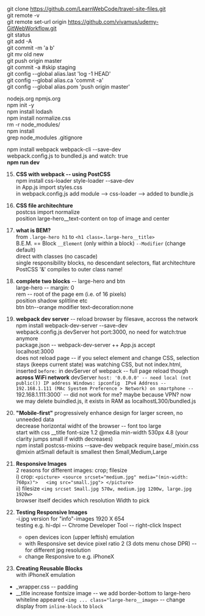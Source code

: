 git clone https://github.com/LearnWebCode/travel-site-files.git  
git remote -v  
git remote set-url origin https://github.com/vivamus/udemy-GitWebWorkflow.git  
git status  
git add -A  
git commit -m 'a b'  
git mv old new  
git push origin master  
git commit -a     #skip staging  
git config --global alias.last 'log -1 HEAD'  
git config --global alias.ca 'commit -a'  
git config --global alias.pom 'push origin master'  

nodejs.org npmjs.org  
npm init -y  
npm install lodash  
npm install normalize.css  
rm -r node_modules/  
npm install  
  grep node_modules .gitignore  

npm install webpack webpack-cli --save-dev  
webpack.config.js to bundled.js and watch: true  
**npm run dev**  

15. **CSS with webpack -- using PostCSS**    
    npm install css-loader style-loader --save-dev  
    in App.js import styles.css  
    in webpack.config.js add module --> css-loader --> added to bundle.js  

17. **CSS file architechture**   
    postcss import normalize   
    position large-hero__text-content on top of image and center  

18. **what is BEM?**  
  from `.large-hero h1` to `<h1 class=.large-hero__title>`  
  B.E.M. == Block `__Element` (only within a block) `--Modifier` (change default)  
    direct with classes (no cascade)  
    single responsibility blocks, no descendant selectors, flat architechture  
    PostCSS '&' compiles to outer class name!

19. **complete two blocks** -- large-hero and btn   
  large-hero -- margin: 0  
    rem -- root of the page em (i.e. of 16 pixels)  
    position shadow splitline etc  
  btn btn--orange modifier  text-decoration:none  

20. **webpack dev server** -- reload browser by filesave, accross the network  
  npm install webpack-dev-server --save-dev  
  webpack.config.js devServer hot port:3000, no need for watch:true anymore  
  package.json -- webpack-dev-server ++ App.js accept  
  localhost:3000  
  does not reload page -- if you select element and change CSS, selection stays (keeps current state)
  was watching CSS, but not index.html, inserted `before:` in devServer of webpack -- full page reload though
  **across WiFi network** devServer `host: '0.0.0.0' -- need local (not public()) IP address
  Windows: ipconfig  IPv4 Address -- 192.168.1.111 (MAc Syestem Preference > Network)
    on smartphone -- `192.168.1.111:3000` -- did not work for me? maybe because VPN?
    now we may delete buindled.js, it exists in RAM as localhostL300/bundled.js

21. **"Mobile-first"**
  progressively enhance design for larger screen, no unneeded data  
  decrease horizontal widht of the browser -- font too large  
  start with css __title font-size 1.2 @media min-width 530px 4.8 (your clarity jumps small if width decreases)  
  npm install postcss-mixins --save-dev  webpack require
  base/_mixin.css @mixin atSmall
  default is smallest then Small,Medium,Large

22. **Responsive Images**  
  2 reasons for different images: crop; filesize  
  i) crop: ```<picture> <source srcset="medium.jpg" media="(min-width: 760px)">  
        <img src="small.jpg"> </picture>```  
  ii) filesize `<img srcset Small.jpg 570w, medium.jpg 1200w, large.jpg 1920w>`  
    browser itself decides which resolution Width to pick  
      
23. **Testing Responsive Images**  
  -i.jpg version for "info"-images 1920 X 654  
  testing e.g. hi-dpi -- Chrome Developer Tool -- right-click Inspect
    * open devices icon (upper leftish) emulation 
    * with Responsive set device pixel ratio 2 (3 dots menu chose DPR)  -- for different jpg resolution
    * change Responsive to e.g. iPhoneX

24. **Creating Reusable Blocks**  
  with iPhoneX emulation
   * _wrapper.css -- padding
   * __title increase fontsize
  image -- we add border-bottom to large-hero
  whiteline appeared `<img ... class="large-hero__image>` -- change display from `inline-block` to `block`

  

